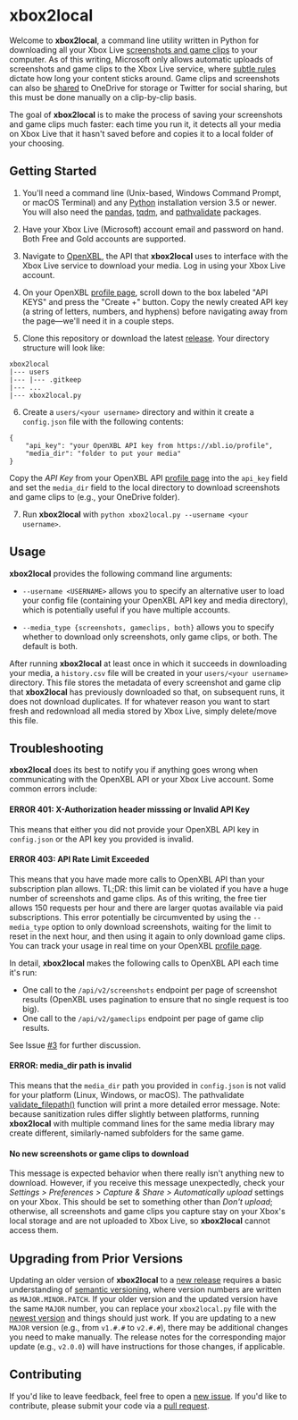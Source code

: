 # xbox2local

Welcome to **xbox2local**, a command line utility written in Python for downloading all your Xbox Live [screenshots and game clips](https://support.xbox.com/help/friends-social-activity/share-socialize/capture-game-clips-and-screenshots) to your computer.
As of this writing, Microsoft only allows automatic uploads of screenshots and game clips to the Xbox Live service, where [subtle rules](https://support.xbox.com/help/games-apps/my-games-apps/manage-clips-with-upload-studio) dictate how long your content sticks around.
Game clips and screenshots can also be [shared](https://support.xbox.com/help/games-apps/my-games-apps/share-clips-xbox-one) to OneDrive for storage or Twitter for social sharing, but this must be done manually on a clip-by-clip basis.

The goal of **xbox2local** is to make the process of saving your screenshots and game clips much faster: each time you run it, it detects all your media on Xbox Live that it hasn't saved before and copies it to a local folder of your choosing.


## Getting Started

1. You'll need a command line (Unix-based, Windows Command Prompt, or macOS Terminal) and any [Python](https://www.python.org/downloads/) installation version 3.5 or newer. You will also need the [pandas](https://pandas.pydata.org/), [tqdm](https://github.com/tqdm/tqdm#installation), and [pathvalidate](https://github.com/thombashi/pathvalidate#installation) packages.

2. Have your Xbox Live (Microsoft) account email and password on hand. Both Free and Gold accounts are supported.

3. Navigate to [OpenXBL](https://xbl.io/), the API that **xbox2local** uses to interface with the Xbox Live service to download your media. Log in using your Xbox Live account.

4. On your OpenXBL [profile page](https://xbl.io/profile), scroll down to the box labeled "API KEYS" and press the "Create +" button. Copy the newly created API key (a string of letters, numbers, and hyphens) before navigating away from the page&mdash;we'll need it in a couple steps.

5. Clone this repository or download the latest [release](https://github.com/jdaymude/xbox2local/releases). Your directory structure will look like:
```
xbox2local
|--- users
|--- |--- .gitkeep
|--- ...
|--- xbox2local.py
```

6. Create a `users/<your username>` directory and within it create a `config.json` file with the following contents:
```
{
    "api_key": "your OpenXBL API key from https://xbl.io/profile",
    "media_dir": "folder to put your media"
}
```
Copy the *API Key* from your OpenXBL API [profile page](https://xbl.io/profile) into the `api_key` field and set the `media_dir` field to the local directory to download screenshots and game clips to (e.g., your OneDrive folder).

7. Run **xbox2local** with `python xbox2local.py --username <your username>`.


## Usage

**xbox2local** provides the following command line arguments:

- `--username <USERNAME>` allows you to specify an alternative user to load your config file (containing your OpenXBL API key and media directory), which is potentially useful if you have multiple accounts.

- `--media_type {screenshots, gameclips, both}` allows you to specify whether to download only screenshots, only game clips, or both. The default is both.

After running **xbox2local** at least once in which it succeeds in downloading your media, a `history.csv` file will be created in your `users/<your username>` directory.
This file stores the metadata of every screenshot and game clip that **xbox2local** has previously downloaded so that, on subsequent runs, it does not download duplicates.
If for whatever reason you want to start fresh and redownload all media stored by Xbox Live, simply delete/move this file.


## Troubleshooting

**xbox2local** does its best to notify you if anything goes wrong when communicating with the OpenXBL API or your Xbox Live account.
Some common errors include:

#### ERROR 401: X-Authorization header misssing or Invalid API Key

This means that either you did not provide your OpenXBL API key in `config.json` or the API key you provided is invalid.

#### ERROR 403: API Rate Limit Exceeded

This means that you have made more calls to OpenXBL API than your subscription plan allows.
TL;DR: this limit can be violated if you have a huge number of screenshots and game clips.
As of this writing, the free tier allows 150 requests per hour and there are larger quotas available via paid subscriptions.
This error potentially be circumvented by using the `--media_type` option to only download screenshots, waiting for the limit to reset in the next hour, and then using it again to only download game clips.
You can track your usage in real time on your OpenXBL [profile page](https://xbl.io/profile).

In detail, **xbox2local** makes the following calls to OpenXBL API each time it's run:
- One call to the `/api/v2/screenshots` endpoint per page of screenshot results (OpenXBL uses pagination to ensure that no single request is too big).
- One call to the `/api/v2/gameclips` endpoint per page of game clip results.

See Issue [#3](https://github.com/jdaymude/xbox2local/issues/3) for further discussion.

#### ERROR: media_dir path is invalid

This means that the `media_dir` path you provided in `config.json` is not valid for your platform (Linux, Windows, or macOS). The pathvalidate [validate_filepath()](https://pathvalidate.readthedocs.io/en/latest/pages/examples/validate.html#validate-a-file-path) function will print a more detailed error message.
Note: because sanitization rules differ slightly between platforms, running **xbox2local** with multiple command lines for the same media library may create different, similarly-named subfolders for the same game.

#### No new screenshots or game clips to download

This message is expected behavior when there really isn't anything new to download.
However, if you receive this message unexpectedly, check your *Settings > Preferences > Capture & Share > Automatically upload* settings on your Xbox.
This should be set to something other than *Don't upload*; otherwise, all screenshots and game clips you capture stay on your Xbox's local storage and are not uploaded to Xbox Live, so **xbox2local** cannot access them.


## Upgrading from Prior Versions

Updating an older version of **xbox2local** to a [new release](https://github.com/jdaymude/xbox2local/releases) requires a basic understanding of [semantic versioning](https://semver.org/), where version numbers are written as `MAJOR.MINOR.PATCH`.
If your older version and the updated version have the same `MAJOR` number, you can replace your `xbox2local.py` file with the [newest version](https://github.com/jdaymude/xbox2local/blob/master/xbox2local.py) and things should just work.
If you are updating to a new `MAJOR` version (e.g., from `v1.#.#` to `v2.#.#`), there may be additional changes you need to make manually.
The release notes for the corresponding major update (e.g., `v2.0.0`) will have instructions for those changes, if applicable.


## Contributing

If you'd like to leave feedback, feel free to open a [new issue](https://github.com/jdaymude/xbox2local/issues/new/choose).
If you'd like to contribute, please submit your code via a [pull request](https://github.com/jdaymude/xbox2local/pulls).
